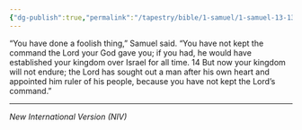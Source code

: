 ```yaml
---
{"dg-publish":true,"permalink":"/tapestry/bible/1-samuel/1-samuel-13-13-14/","title":"1 Samuel 13:13-14","hide":true,"tags":["bible-verse","bible-verse"],"dgHomeLink":true,"dgShowLocalGraph":true,"dgEnableSearch":true}
---
```



“You have done a foolish thing,” Samuel said. “You have not kept the command the Lord your God gave you; if you had, he would have established your kingdom over Israel for all time. 14 But now your kingdom will not endure; the Lord has sought out a man after his own heart and appointed him ruler of his people, because you have not kept the Lord’s command.”

---
*New International Version (NIV)*